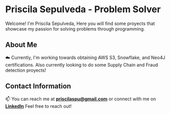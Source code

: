# Priscila Sepulveda - Problem Solver
Welcome! I'm Priscila Sepulveda, Here you will find some proyects that showcase my passion for solving problems through programming.
## About Me

☁️ Currently, I'm working towards obtaining AWS S3, Snowflake, and Neo4J certifications.
Also currently looking to do some Supply Chain and Fraud detection proyects!


## Contact Information
📫 You can reach me at __[priscilaspu@gmail.com](mailto:priscilaspu@gmail.com)__ or connect with me on __[LinkedIn](https://www.linkedin.com/in/prlaa/)__
Feel free to reach out!  
